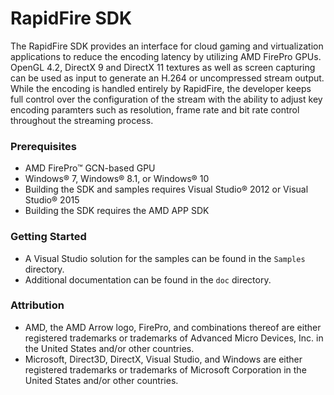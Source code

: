 # RapidFire SDK

The RapidFire SDK provides an interface for cloud gaming and virtualization applications to reduce the encoding latency by utilizing AMD FirePro GPUs. OpenGL 4.2, DirectX 9 and DirectX 11 textures as well as screen capturing can be used as input to generate an H.264 or uncompressed stream output. While the encoding is handled entirely by RapidFire, the developer keeps full control over the configuration of the stream with the ability to adjust key encoding paramters such as resolution, frame rate and bit rate control throughout the streaming process.

### Prerequisites
* AMD FirePro&trade; GCN-based GPU
* Windows&reg; 7, Windows&reg; 8.1, or Windows&reg; 10
* Building the SDK and samples requires Visual Studio&reg; 2012 or Visual Studio&reg; 2015
* Building the SDK requires the AMD APP SDK

### Getting Started
* A Visual Studio solution for the samples can be found in the `Samples` directory.
* Additional documentation can be found in the `doc` directory.

### Attribution
* AMD, the AMD Arrow logo, FirePro, and combinations thereof are either registered trademarks or trademarks of Advanced Micro Devices, Inc. in the United States and/or other countries.
* Microsoft, Direct3D, DirectX, Visual Studio, and Windows are either registered trademarks or trademarks of Microsoft Corporation in the United States and/or other countries.